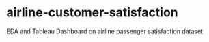 # airline-customer-satisfaction
EDA and Tableau Dashboard on airline passenger satisfaction dataset
